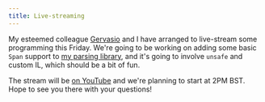 ```yaml
---
title: Live-streaming
---
```


My esteemed colleague [Gervasio](https://twitter.com/g3rv4?lang=en) and I have arranged to live-stream some programming this Friday. We're going to be working on adding some basic `Span` support to [my parsing library](https://github.com/benjamin-hodgson/Pidgin), and it's going to involve `unsafe` and custom IL, which should be a bit of fun.

The stream will be [on YouTube](https://www.youtube.com/watch?v=O23OLkQtiS4) and we're planning to start at 2PM BST. Hope to see you there with your questions!
